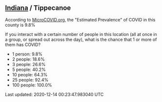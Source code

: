 
## [Indiana](/united-states/indiana) / Tippecanoe

According to [MicroCOVID.org](http://microcovid.org),
the "Estimated Prevalence" of COVID in this county is 9.8%

If you interact with a certain number of people in this location
(all at once in a group, or spread out across the day), what is the chance that
1 or more of them has COVID?

- 1 person: 9.8%
- 2 people: 18.6%
- 3 people: 26.6%
- 5 people: 40.2%
- 10 people: 64.3%
- 25 people: 92.4%
- 100 people: 100.0%

Last updated: 2020-12-14 00:23:47.983040 UTC
